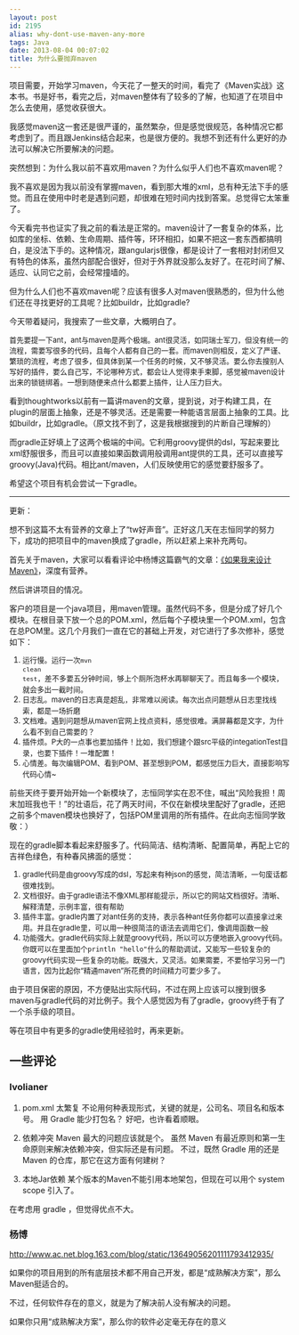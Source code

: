 ```yaml
---
layout: post
id: 2195
alias: why-dont-use-maven-any-more
tags: Java
date: 2013-08-04 00:07:02
title: 为什么要抛弃maven
---
```


项目需要，开始学习maven，今天花了一整天的时间，看完了《Maven实战》这本书。书是好书，看完之后，对maven整体有了较多的了解，也知道了在项目中怎么去使用，感觉收获很大。

我感觉maven这一套还是很严谨的，虽然繁杂，但是感觉很规范，各种情况它都考虑到了。而且跟Jenkins结合起来，也是很方便的。我想不到还有什么更好的办法可以解决它所要解决的问题。

突然想到：为什么我以前不喜欢用maven？为什么似乎人们也不喜欢maven呢？

我不喜欢是因为我以前没有掌握maven，看到那大堆的xml，总有种无法下手的感觉。而且在使用中时老是遇到问题，却很难在短时间内找到答案。总觉得它太笨重了。

今天看完书也证实了我之前的看法是正常的。maven设计了一套复杂的体系，比如库的坐标、依赖、生命周期、插件等，环环相扣，如果不把这一套东西都搞明白，是没法下手的。这种情况，跟angularjs很像，都是设计了一套相对封闭但又有特色的体系，虽然内部配合很好，但对于外界就没那么友好了。在花时间了解、适应、认同它之前，会经常撞墙的。

但为什么人们也不喜欢maven呢？应该有很多人对maven很熟悉的，但为什么他们还在寻找更好的工具呢？比如buildr，比如gradle?

今天带着疑问，我搜索了一些文章，大概明白了。

<span style="font-size: 13px;">首先要提一下ant，ant与maven是两个极端。</span><span style="font-size: 13px;">ant很灵活，如同瑞士军刀，但没有统一的流程，需要写很多的代码，且每个人都有自己的一套。</span><span style="font-size: 13px;">而maven则相反，定义了严谨、繁琐的流程，考虑了很多，但具体到某一个任务的时候，又不够灵活。要么你去搜别人写好的插件，要么自己写，不论哪种方式，都会让人觉得束手束脚，感觉被maven设计出来的锁链绑着。一想到随便来点什么都要上插件，让人压力巨大。</span>

看到thoughtworks以前有一篇讲maven的文章，提到说，对于构建工具，在plugin的层面上抽象，还是不够灵活。还是需要一种能语言层面上抽象的工具。比如buildr，比如gradle。（原文找不到了，这是我根据搜到的片断自己理解的）

而gradle正好填上了这两个极端的中间。它利用groovy提供的dsl，写起来要比xml舒服很多，而且可以直接如果函数调用般调用ant提供的工具，还可以直接写groovy(Java)代码。相比ant/maven，人们反映使用它的感觉要舒服多了。

希望这个项目有机会尝试一下gradle。

* * *

更新：

想不到这篇不太有营养的文章上了“tw好声音”。正好这几天在志恒同学的努力下，成功的把项目中的maven换成了gradle，所以赶紧上来补充两句。

首先关于maven，大家可以看看评论中杨博这篇霸气的文章：[《如果我来设计Maven》](http://www.ac.net.blog.163.com/blog/static/13649056201111793412935/)，深度有营养。

然后讲讲项目的情况。

客户的项目是一个java项目，用maven管理。虽然代码不多，但是分成了好几个模块。在根目录下放一个总的POM.xml，然后每个子模块里一个POM.xml，包含在总POM里。这几个月我们一直在它的甚础上开发，对它进行了多次修补，感觉如下：

1.  <span style="font-size: 13px; line-height: 19px;">运行慢。运行一次<code>mvn clean test</code>，差不多要五分钟时间，够上个厕所泡杯水再聊聊天了。而且每多一个模块，就会多出一截时间。</span>
2.  <span style="font-size: 13px; line-height: 19px;">日志乱。maven的日志真是超乱，非常难以阅读。每次出点问题想从日志里找线索，都是一场折磨</span>
3.  <span style="font-size: 13px; line-height: 19px;">文档难。遇到问题想从maven官网上找点资料，感觉很难。满屏幕都是文字，为什么看不到自己需要的？</span>
4.  <span style="font-size: 13px; line-height: 19px;">插件烦。P大的一点事也要加插件！比如，我们想建个跟src平级的integationTest目录，也要下插件！一堆配置！</span>
5.  <span style="font-size: 13px; line-height: 19px;">心情差。每次编辑POM、看到POM、甚至想到POM，都感觉压力巨大，直接影响写代码心情~</span>

前些天终于要开始开始一个新模块了，志恒同学实在忍不住，喊出“风险我担！周末加班我也干！”的壮语后，花了两天时间，不仅在新模块里配好了gradle，还把之前多个maven模块也换好了，包括POM里调用的所有插件。在此向志恒同学致敬：）

现在的gradle脚本看起来舒服多了。代码简洁、结构清晰、配置简单，再配上它的吉祥色绿色，有种春风拂面的感觉：

1.  <span style="font-size: 13px; line-height: 19px;">gradle代码是由groovy写成的dsl，写起来有种json的感觉，简洁清晰，一句废话都很难找到。</span>
2.  <span style="font-size: 13px; line-height: 19px;">文档很好。由于gradle语法不像XML那样能提示，所以它的网站文档很好。清晰、解释清楚，示例丰富，很有帮助</span>
3.  <span style="font-size: 13px; line-height: 19px;">插件丰富。gradle内置了对ant任务的支持，表示各种ant任务你都可以直接拿过来用。并且在gradle里，可以用一种很简洁的语法去调用它们，像调用函数一般</span>
4.  <span style="font-size: 13px; line-height: 19px;">功能强大。gradle代码实际上就是groovy代码，所以可以方便地嵌入groovy代码。你既可以在里面加个</span>`println "hello"`<span style="font-size: 13px; line-height: 19px;">什么的帮助调试，又能写一些较复杂的groovy代码实现一些复杂的功能。既强大，又灵活。如果需要，不要怕学习另一门语言，因为比起你“精通maven”所花费的时间精力可要少多了。</span>

由于项目保密的原因，不方便贴出实际代码，不过在网上应该可以搜到很多maven与gradle代码的对比例子。我个人感觉因为有了gradle，groovy终于有了一个杀手级的项目。

等在项目中有更多的gradle使用经验时，再来更新。

## 一些评论

### Ivolianer

1. pom.xml 太繁复
不论用何种表现形式，关键的就是，公司名、项目名和版本号。
用 Gradle 能少打包名？ 好吧，也许看着顺眼。

2. 依赖冲突
Maven 最大的问题应该就是个。
虽然 Maven 有最近原则和第一生命原则来解决依赖冲突，但实际还是有问题。
不过，既然 Gradle 用的还是 Maven 的仓库，那它在这方面有何建树？

3. 本地Jar依赖
某个版本的Maven不能引用本地架包，但现在可以用个 system scope 引入了。

在考虑用 gradle ，但觉得优点不大。

### 杨博

http://www.ac.net.blog.163.com/blog/static/13649056201111793412935/

如果你的项目用到的所有底层技术都不用自己开发，都是“成熟解决方案”，那么Maven挺适合的。

不过，任何软件存在的意义，就是为了解决前人没有解决的问题。

如果你只用“成熟解决方案”，那么你的软件必定毫无存在的意义